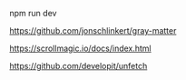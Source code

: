npm run dev

https://github.com/jonschlinkert/gray-matter

https://scrollmagic.io/docs/index.html

https://github.com/developit/unfetch
